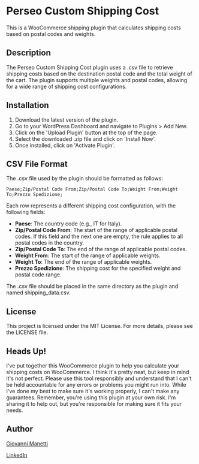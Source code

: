 # Perseo Custom Shipping Cost

This is a WooCommerce shipping plugin that calculates shipping costs based on postal codes and weights.

## Description

The Perseo Custom Shipping Cost plugin uses a .csv file to retrieve shipping costs based on the destination postal code and the total weight of the cart. The plugin supports multiple weights and postal codes, allowing for a wide range of shipping cost configurations.

## Installation

1. Download the latest version of the plugin.
2. Go to your WordPress Dashboard and navigate to Plugins > Add New.
3. Click on the 'Upload Plugin' button at the top of the page.
4. Select the downloaded .zip file and click on 'Install Now'.
5. Once installed, click on 'Activate Plugin'.

## CSV File Format

The .csv file used by the plugin should be formatted as follows:

`Paese;Zip/Postal Code From;Zip/Postal Code To;Weight From;Weight To;Prezzo Spedizione;`

Each row represents a different shipping cost configuration, with the following fields:

- **Paese**: The country code (e.g., IT for Italy).
- **Zip/Postal Code From**: The start of the range of applicable postal codes. If this field and the next one are empty, the rule applies to all postal codes in the country.
- **Zip/Postal Code To**: The end of the range of applicable postal codes.
- **Weight From**: The start of the range of applicable weights.
- **Weight To**: The end of the range of applicable weights.
- **Prezzo Spedizione**: The shipping cost for the specified weight and postal code range.

The .csv file should be placed in the same directory as the plugin and named shipping_data.csv.

## License
This project is licensed under the MIT License. For more details, please see the LICENSE file.

## Heads Up!
I've put together this WooCommerce plugin to help you calculate your shipping costs on WooCommerce. I think it's pretty neat, but keep in mind it's not perfect.
Please use this tool responsibly and understand that I can't be held accountable for any errors or problems you might run into. While I've done my best to make sure it's working properly, I can't make any guarantees.
Remember, you're using this plugin at your own risk. I'm sharing it to help out, but you're responsible for making sure it fits your needs.

## Author
[Giovanni Manetti](https://github.com/giovannimanetti11)

[LinkedIn](https://www.linkedin.com/in/giovannimanetti/)
